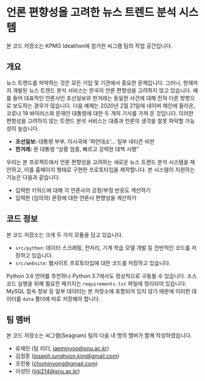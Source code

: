 # 언론 편향성을 고려한 뉴스 트렌드 분석 시스템

본 코드 저장소는 KPMG Ideathon에 참가한 씨그램 팀의 작업 공간입니다.

## 개요

뉴스 트렌드를 파악하는 것은 모든 기업 및 기관에서 중요한 문제입니다. 그러나, 현재까지 개발된 뉴스 트렌드
분석 서비스는 한국의 언론 편향성을 고려하지 않고 있습니다. 예를 들어 대표적인 언론사인 조선일보와 한겨레는
동일한 사건에 대해 전혀 다른 방향으로 보도하는 경우가 많습니다. 다음 예제는 2020년 2월 21일에 네이버
메인에 올라온, 코로나 19 바이러스와 문재인 대통령에 대한 두 개의 기사를 가져 온 것입니다. 이러한 편항성을
고려하지 않는 트렌드 분석 서비스는 대중과 언론의 생각을 잘못 파악할 가능성이 높습니다.
- **조선일보:** 대통령 부부, 이시국에 '파안대소'… 일부 네티즌 비판
- **한겨레:** 문 대통령 “상황 엄중, 빠르고 강력한 대책 시행”
 
우리는 본 프로젝트에서 언론 편향성을 고려하는 새로운 뉴스 트렌드 분석 시스템을 제안하고, 이를 홈페이지
형태로 구현한 프로토타입을 제작합니다. 본 시스템이 지원하는 기능은 다음과 같습니다.
- 입력한 키워드에 대해 각 언론사의 긍정/부정 반응도 계산하기
- 입력한 (임의의) 문장에 대한 언론사 편향성을 계산하기

## 코드 정보

본 코드 저장소는 크게 두 가지 모듈을 담고 있습니다.
- `src/python`: 데이터 스크래핑, 전처리, 기계 학습 모델 개발 등 전반적인 코드를 저장하고 있습니다.
- `src/website`: 웹사이트 프로토타입에 대한 코드를 저장하고 있습니다.

Python 3.6 언어를 추천하나 Python 3.7에서도 정상적으로 구동될 수 있습니다. 소스 코드 실행을 위해
필요한 패키지는 `requirements.txt` 파일에 정리되어 있습니다. MySQL 접속 정보 등 일부 데이터는 본
저장소에 포함되어 있지 않기 때문에 이러한 데이터를 `data` 폴더에 따로 저장해야 합니다. 
 
## 팀 멤버

본 코드 저장소는 씨그램(Seagram) 팀의 다음 네 명의 멤버가 함께 작성하였습니다.

- 유재민 (팀 리더, jaeminyoo@snu.ac.kr)
- 김정훈 (joseph.junghoon.kim@gmail.com)
- 조민용 (chominyong@gmail.com)
- 이성민 (ligi214@snu.ac.kr)
